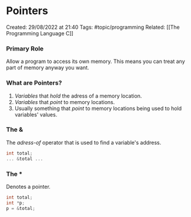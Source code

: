 # Pointers
Created: 29/08/2022 at 21:40
Tags: #topic/programming 
Related: [[The Programming Language C]]

### Primary Role
Allow a program to access its own memory. This means you can treat any part of memory anyway you want.

### What are Pointers?
1. *Variables* that *hold* the adress of a memory location.
2. *Variables* that *point* to memory locations.
3. Usually something that *point* to memory locations being used to hold variables' values.

### The &
The *adress-of* operator that is used to find a variable's address.
```c 
int total;
... &total ...
```

### The *
Denotes a pointer.
```c 
int total;
int *p;
p = &total;
```
